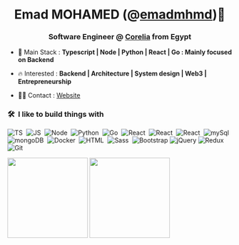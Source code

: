 <h1 align="center"> Emad MOHAMED (@<a href="https://emadmhmd.github.io/emadmhmd/">emadmhmd</a>)👋</h1>
<h3 align="center">Software Engineer @ <a href='https://www.corelia.ai/'>Corelia</a> from Egypt</h3>

- 🔭 Main Stack : **Typescript | Node | Python | React | Go : Mainly focused on Backend**

- 🔥 Interested : **Backend | Architecture | System design | Web3 | Entrepreneurship**

- 🤝🏻 Contact : [Website](https://emadmhmd.github.io/emadmhmd/)

### 🛠 &nbsp;I like to build things with

![TS](https://img.shields.io/badge/-TypeScript-05122A?style=flat&logo=typescript)&nbsp;
![JS](https://img.shields.io/badge/-JavaScript-05122A?style=flat&logo=javascript)&nbsp;
![Node](https://img.shields.io/badge/-Node.js-05122A?style=flat&logo=node.js)&nbsp;
![Python](https://img.shields.io/badge/-Python-05122A?style=flat&logo=python)&nbsp;
![Go](https://img.shields.io/badge/-Go-05122A?style=flat&logo=go)&nbsp;
![React](https://img.shields.io/badge/-React%20Js-05122A?style=flat&logo=react)&nbsp;
![React](https://img.shields.io/badge/-Express-05122A?style=flat&logo=express)&nbsp;
![React](https://img.shields.io/badge/-FastAPI-05122A?style=flat&logo=fastapi)&nbsp;
![mySql](https://img.shields.io/badge/-Postgres-05122A?style=flat&logo=postgresql&logoColor=fff)&nbsp;
![mongoDB](https://img.shields.io/badge/-MongoDB-05122A?style=flat&logo=mongoDB)&nbsp;
![Docker](https://img.shields.io/badge/-Docker-05122A?style=flat&logo=docker)&nbsp;
![HTML](https://img.shields.io/badge/-HTML-05122A?style=flat&logo=HTML5)&nbsp;
![Sass](https://img.shields.io/badge/-Sass-05122A?style=flat&logo=Sass)&nbsp;
![Bootstrap](https://img.shields.io/badge/-Bootstrap-05122A?style=flat&logo=bootstrap&logoColor=63D7)
![jQuery](https://img.shields.io/badge/-JQuery-05122A?style=flat&logo=jQuery)
![Redux](https://img.shields.io/badge/-Redux-05122A?style=flat&logo=Redux)&nbsp;
![Git](https://img.shields.io/badge/-Git-05122A?style=flat&logo=git)&nbsp;

<p align="left">
  <p>
    <img height="180px" style="margin:auto" src="https://github-readme-stats-eight-theta.vercel.app/api?username=emadmhmd&show_icons=true&theme=algolia&include_all_commits=true&count_private=true&hide=stars"/>
    <img height="180em" style="margin:auto" src="https://github-readme-stats-eight-theta.vercel.app/api/top-langs/?username=emadmhmd&layout=compact&langs_count=10&theme=algolia"/>
  </p>
</p>